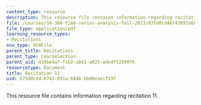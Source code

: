 ```yaml
---
content_type: resource
description: This resource file contains information regarding recitation 11.
file: /courses/14-384-time-series-analysis-fall-2013/875d0cd46743891a684bbb60eaecf597_MIT14_384F13_rec11.pdf
file_type: application/pdf
learning_resource_types:
- Recitations
ocw_type: OCWFile
parent_title: Recitations
parent_type: CourseSection
parent_uid: 430be4a7-f1b2-abe2-a825-adedf5289076
resourcetype: Document
title: Recitation 11
uid: 875d0cd4-6743-891a-684b-bb60eaecf597
---
```

This resource file contains information regarding recitation 11.

